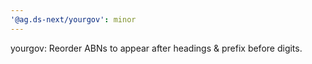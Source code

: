 ```yaml
---
'@ag.ds-next/yourgov': minor
---
```


yourgov: Reorder ABNs to appear after headings & prefix before digits.
